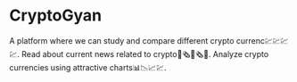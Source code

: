 # CryptoGyan
A platform where we can study and compare different crypto currenc💹💹💹💹.
Read about current news related to crypto📰🗞️📰🗞️📰.
Analyze crypto currencies using attractive charts📊📉📈💹. 
